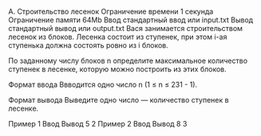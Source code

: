A. Строительство лесенок
Ограничение времени	1 секунда
Ограничение памяти	64Mb
Ввод	стандартный ввод или input.txt
Вывод	стандартный вывод или output.txt
Вася занимается строительством лесенок из блоков. Лесенка состоит из ступенек, при этом i-ая ступенька должна состоять ровно из i блоков.

По заданному числу блоков n определите максимальное количество ступенек в лесенке, которую можно построить из этих блоков.

Формат ввода
Ввводится одно число n (1 ≤ n ≤ 231 - 1).

Формат вывода
Выведите одно число — количество ступенек в лесенке.

Пример 1
Ввод	Вывод
5     2
Пример 2
Ввод	Вывод
8     3